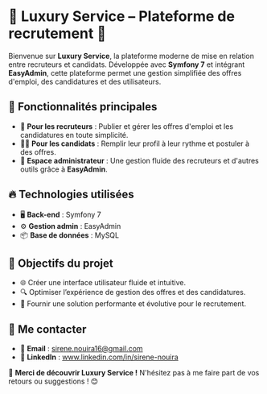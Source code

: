 # 💎 Luxury Service – Plateforme de recrutement 🌟

Bienvenue sur **Luxury Service**, la plateforme moderne de mise en relation entre recruteurs et candidats. Développée avec **Symfony 7** et intégrant **EasyAdmin**, cette plateforme permet une gestion simplifiée des offres d'emploi, des candidatures et des utilisateurs. 

## 🚀 Fonctionnalités principales
- 📢 **Pour les recruteurs** : Publier et gérer les offres d'emploi et les candidatures en toute simplicité.
- 🧑‍💻 **Pour les candidats** : Remplir leur profil à leur rythme et postuler à des offres.
- 🔧 **Espace administrateur** : Une gestion fluide des recruteurs et d'autres outils grâce à **EasyAdmin**.

## 🔥 Technologies utilisées
- 🖥️ **Back-end** : Symfony 7
- ⚙️ **Gestion admin** : EasyAdmin
- 📦 **Base de données** : MySQL 

## 🎯 Objectifs du projet
- 🌐 Créer une interface utilisateur fluide et intuitive.
- 🔍 Optimiser l’expérience de gestion des offres et des candidatures.
- 🚀 Fournir une solution performante et évolutive pour le recrutement.

## 💌 Me contacter
- 📧 **Email** : sirene.nouira16@gmail.com
- 💼 **LinkedIn** : www.linkedin.com/in/sirene-nouira

🌟 **Merci de découvrir Luxury Service !** N'hésitez pas à me faire part de vos retours ou suggestions ! 😊
